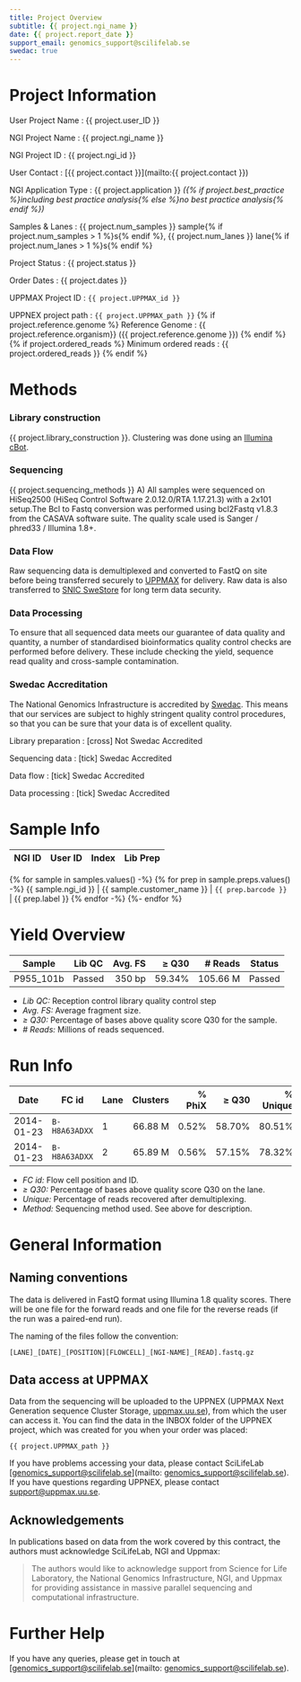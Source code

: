 ```yaml
---
title: Project Overview
subtitle: {{ project.ngi_name }}
date: {{ project.report_date }}
support_email: genomics_support@scilifelab.se
swedac: true
---
```


# Project Information

User Project Name
:   {{ project.user_ID }}

NGI Project Name
:   {{ project.ngi_name }}

NGI Project ID
:   {{ project.ngi_id }}

User Contact
:   [{{ project.contact }}](mailto:{{ project.contact }})

NGI Application Type
:   {{ project.application }} _({% if project.best_practice %}including best practice analysis{% else %}no best practice analysis{% endif %})_

Samples &amp; Lanes
:   {{ project.num_samples }} sample{% if project.num_samples > 1 %}s{% endif %}, {{ project.num_lanes }} lane{% if project.num_lanes > 1 %}s{% endif %}

Project Status
:   {{ project.status }}

Order Dates
:   {{ project.dates }}

UPPMAX Project ID
:   `{{ project.UPPMAX_id }}`

UPPNEX project path
:   `{{ project.UPPMAX_path }}`
{% if project.reference.genome %}
Reference Genome
:   {{ project.reference.organism}} ({{ project.reference.genome }})
{% endif %}{% if project.ordered_reads %}
Minimum ordered reads
:   {{ project.ordered_reads }}
{% endif %}
 
# Methods

### Library construction

{{ project.library_construction }}. Clustering was done using an [Illumina cBot](http://products.illumina.com/products/cbot.html).

### Sequencing
{{ project.sequencing_methods }}
A) All samples were sequenced on HiSeq2500 (HiSeq Control
    Software 2.0.12.0/RTA 1.17.21.3) with a 2x101 setup.The Bcl to
    Fastq conversion was performed using bcl2Fastq v1.8.3 from the
    CASAVA software suite. The quality scale used is Sanger /
    phred33 / Illumina 1.8+.

### Data Flow
Raw sequencing data is demultiplexed and converted to FastQ on site before 
being transferred securely to [UPPMAX](http://www.uppmax.uu.se/) for delivery.
Raw data is also transferred to [SNIC SweStore](http://www.snic.vr.se/projects/swestore)
for long term data security.

### Data Processing
To ensure that all sequenced data meets our guarantee of data quality and quantity,
a number of standardised bioinformatics quality control checks are performed before
delivery. These include checking the yield, sequence read quality and cross-sample contamination.

### Swedac Accreditation
The National Genomics Infrastructure is accredited by [Swedac](http://www.swedac.se).
This means that our services are subject to highly stringent quality control procedures,
so that you can be sure that your data is of excellent quality.

Library preparation
:   [cross] Not Swedac Accredited

Sequencing data
:   [tick] Swedac Accredited

Data flow
:   [tick] Swedac Accredited

Data processing
:   [tick] Swedac Accredited

# Sample Info

NGI ID | User ID | Index | Lib Prep
-------|---------|-------|----------
{% for sample in samples.values()  -%}
{% for prep in sample.preps.values() -%}
{{ sample.ngi_id }} | {{ sample.customer_name }} | `{{ prep.barcode }}` | {{ prep.label }}
{% endfor -%}
{%- endfor %}


# Yield Overview

Sample | Lib QC | Avg. FS | &ge; Q30 | # Reads | Status
-------|--------|--------:|---------:|--------:|-------
P955_101b | Passed | 350 bp | 59.34% | 105.66 M | Passed

* _Lib QC:_ Reception control library quality control step
* _Avg. FS:_ Average fragment size.
* _&ge; Q30:_ Percentage of bases above quality score Q30 for the sample.
* _# Reads:_ Millions of reads sequenced.

# Run Info
Date | FC id | Lane | Clusters | % PhiX | &ge; Q30| % Unique | Method
-----|-------|------|---------:|-------:|--------:|---------:|--------
2014-01-23 | `B-H8A63ADXX` | 1 | 66.88 M | 0.52% | 58.70% | 80.51% | A
2014-01-23 | `B-H8A63ADXX` | 2 | 65.89 M | 0.56% | 57.15% | 78.32% | A

* _FC id:_ Flow cell position and ID.
* _&ge; Q30:_ Percentage of bases above quality score Q30 on the lane.
* _Unique:_ Percentage of reads recovered after demultiplexing.
* _Method:_ Sequencing method used. See above for description.

# General Information

## Naming conventions

The data is delivered in FastQ format using Illumina 1.8 quality scores.
There will be one file for the forward reads and one file for the
reverse reads (if the run was a paired-end run).

The naming of the files follow the convention:

```
[LANE]_[DATE]_[POSITION][FLOWCELL]_[NGI-NAME]_[READ].fastq.gz
```

## Data access at UPPMAX

Data from the sequencing will be uploaded to the UPPNEX (UPPMAX Next
Generation sequence Cluster Storage, [uppmax.uu.se](http://www.uppmax.uu.se)),
from which the user can access it. You can find the data in the INBOX folder of the
UPPNEX project, which was created for you when your order was placed: 

```
{{ project.UPPMAX_path }}
```


If you have problems accessing your data, please contact SciLifeLab
[genomics_support@scilifelab.se](mailto: genomics_support@scilifelab.se).
If you have questions regarding UPPNEX, please contact
[support@uppmax.uu.se](mailto:support@uppmax.uu.se).

## Acknowledgements

In publications based on data from the work covered by this contract,
the authors must acknowledge SciLifeLab, NGI and Uppmax:

> The authors would like to acknowledge support from Science for Life Laboratory,
> the National Genomics Infrastructure, NGI, and Uppmax for providing
> assistance in massive parallel sequencing and computational infrastructure.

# Further Help
If you have any queries, please get in touch at
[genomics_support@scilifelab.se](mailto: genomics_support@scilifelab.se).
